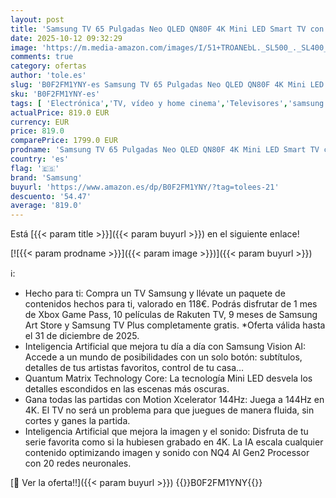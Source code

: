 ```yaml
---
layout: post
title: 'Samsung TV 65 Pulgadas Neo QLED QN80F 4K Mini LED Smart TV con Vision AI  Quantum Matrix Technology Core  Motion Xcelerator 144Hz y Gaming Hub'
date: 2025-10-12 09:32:29
image: 'https://m.media-amazon.com/images/I/51+TROANEbL._SL500_._SL400_.jpg'
comments: true
category: ofertas
author: 'tole.es'
slug: 'B0F2FM1YNY-es Samsung TV 65 Pulgadas Neo QLED QN80F 4K Mini LED Smart TV...'
sku: 'B0F2FM1YNY-es'
tags: [ 'Electrónica','TV, vídeo y home cinema','Televisores','samsung','smart','tv','🇪🇸', ]
actualPrice: 819.0 EUR
currency: EUR
price: 819.0
comparePrice: 1799.0 EUR
prodname: 'Samsung TV 65 Pulgadas Neo QLED QN80F 4K Mini LED Smart TV con Vision AI  Quantum Matrix Technology Core  Motion Xcelerator 144Hz y Gaming Hub'
country: 'es'
flag: '🇪🇸'
brand: 'Samsung'
buyurl: 'https://www.amazon.es/dp/B0F2FM1YNY/?tag=tolees-21'
descuento: '54.47'
average: '819.0'
---
```


Está [{{< param title >}}]({{< param buyurl >}}) en el siguiente enlace!

[![{{< param prodname >}}]({{< param image >}})]({{< param buyurl >}})

ℹ️:

- Hecho para ti: Compra un TV Samsung y llévate un paquete de contenidos hechos para ti, valorado en 118€. Podrás disfrutar de 1 mes de Xbox Game Pass, 10 películas de Rakuten TV, 9 meses de Samsung Art Store y Samsung TV Plus completamente gratis. *Oferta válida hasta el 31 de diciembre de 2025.
- Inteligencia Artificial que mejora tu día a día con Samsung Vision AI: Accede a un mundo de posibilidades con un solo botón: subtítulos, detalles de tus artistas favoritos, control de tu casa…
- Quantum Matrix Technology Core: La tecnología Mini LED desvela los detalles escondidos en las escenas más oscuras.
- Gana todas las partidas con Motion Xcelerator 144Hz: Juega a 144Hz en 4K. El TV no será un problema para que juegues de manera fluida, sin cortes y ganes la partida.
- Inteligencia Artificial que mejora la imagen y el sonido: Disfruta de tu serie favorita como si la hubiesen grabado en 4K. La IA escala cualquier contenido optimizando imagen y sonido con NQ4 AI Gen2 Processor con 20 redes neuronales.

[🛒 Ver la oferta!!]({{< param buyurl >}})
{{<world>}}B0F2FM1YNY{{</world>}}
